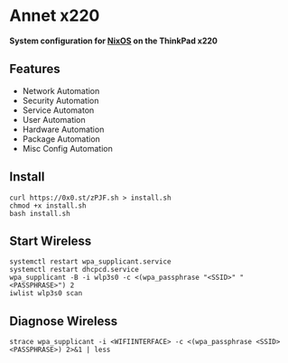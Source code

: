 Annet x220
==========
**System configuration for [NixOS](https://nixos.org/) on the ThinkPad x220**

Features
--------
* Network Automation
* Security Automation
* Service Automaton
* User Automation
* Hardware Automation
* Package Automation
* Misc Config Automation
  
Install
-------
```
curl https://0x0.st/zPJF.sh > install.sh
chmod +x install.sh
bash install.sh
```

Start Wireless
--------------
```
systemctl restart wpa_supplicant.service
systemctl restart dhcpcd.service
wpa_supplicant -B -i wlp3s0 -c <(wpa_passphrase "<SSID>" "<PASSPHRASE>") 2
iwlist wlp3s0 scan
```

Diagnose Wireless
-----------------
`strace wpa_supplicant -i <WIFIINTERFACE> -c <(wpa_passphrase <SSID> <PASSPHRASE>) 2>&1 | less`
